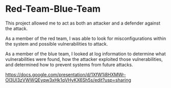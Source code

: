 # Red-Team-Blue-Team
This project allowed me to act as both an attacker and a defender against the attack. 

As a member of the red team, I was able to look for misconfigurations within the system and possible vulnerabilities to attack.

As a member of the blue team, I looked at log information to determine what vulnerabilities were found, how the attacker exploited those vulnerabilities, and determined how to prevent systems from future attacks.


https://docs.google.com/presentation/d/1XfW1i8HXMWr-Ol3UI3zVWWQEyqw3xHk1qVHyKX6Sh5s/edit?usp=sharing
